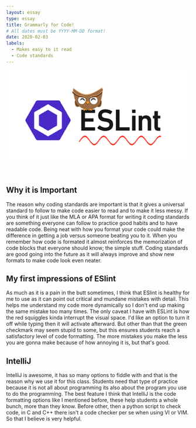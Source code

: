 ```yaml
---
layout: essay
type: essay
title: Grammarly for Code!
# All dates must be YYYY-MM-DD format!
date: 2020-02-03
labels:
  - Makes easy to it read
  - Code standards
---
```


<img class="ui massive left floated rounded image" src="/images/ESlint.webp">
<p>&nbsp;</p>

## Why it is Important

The reason why coding standards are important is that it gives a universal standard to follow to make code easier to read and to make it less messy. If you think of it just like the MLA or APA format for writing it coding standards are something everyone can follow to practice good habits and to have readable code. Being neat with how you format your code could make the difference in getting a job versus someone beating you to it. When you remember how code is formated it almost reinforces the memorization of code blocks that everyone should know; the simple stuff. Coding standards are good going into the future as it will always improve and show new formats to make code look even neater. 

## My first impressions of ESlint

As much as it is a pain in the butt sometimes, I think that ESlint is healthy for me to use as it can point out critical and mundane mistakes with detail. This helps me understand my code more dynamically so I don't end up making the same mistake too many times. The only caveat I have with ESLint is how the red squiggles kinda interrupt the visual space. I'd like an option to turn it off while typing then it will activate afterward. But other than that the green checkmark may seem stupid to some, but this ensures students reach a satisfactory level of code formatting. The more mistakes you make the less you are gonna make because of how annoying it is, but that's good. 

## IntelliJ

IntelliJ is awesome, it has so many options to fiddle with and that is the reason why we use it for this class. Students need that type of practice because it is not all about programming its also about the program you use to do the programming. The best feature I think that IntelliJ is the code formatting options like I mentioned before, these help students a whole bunch, more than they know. Before other, then a python script to check code, in C and C++ there isn't a code checker per se when using VI or VIM. So that I believe is very helpful.  

